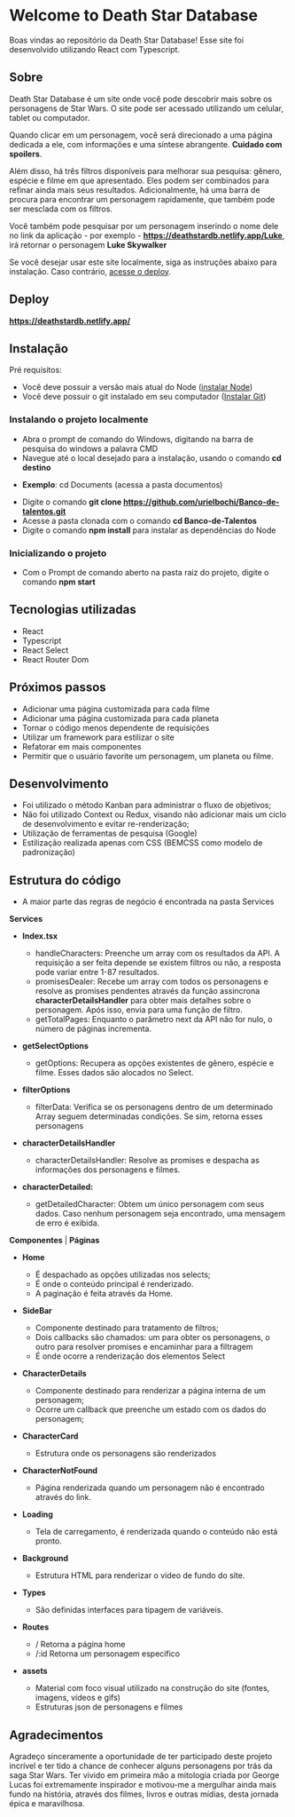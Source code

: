 # Welcome to Death Star Database

Boas vindas ao repositório da Death Star Database! Esse site foi desenvolvido utilizando React com Typescript.



## Sobre

Death Star Database é um site onde você pode descobrir mais sobre os personagens de Star Wars. O site pode ser acessado utilizando um celular, tablet ou computador.

Quando clicar em um personagem, você será direcionado a uma página dedicada a ele, com informações e uma síntese abrangente. **Cuidado com spoilers**.

Além disso, há três filtros disponíveis para melhorar sua pesquisa: gênero, espécie e filme em que apresentado. Eles podem ser combinados para refinar ainda mais seus resultados. Adicionalmente, há uma barra de procura para encontrar um personagem rapidamente, que também pode ser mesclada com os filtros. 

Você também pode pesquisar por um personagem inserindo o nome dele no link da aplicação - por exemplo - **https://deathstardb.netlify.app/Luke**, irá retornar o personagem **Luke Skywalker**

Se você desejar usar este site localmente, siga as instruções abaixo para instalação. Caso contrário, [acesse o deploy](https://deathstardb.netlify.app/). 



## Deploy

**https://deathstardb.netlify.app/**

## Instalação

Pré requisitos:

* Você deve possuir a versão mais atual do Node ([instalar Node](https://nodejs.org/en/download/))
* Você deve possuir o git instalado em seu computador ([Instalar Git](https://git-scm.com/))

### Instalando o projeto localmente

* Abra o prompt de comando do Windows, digitando na barra de pesquisa do windows a palavra CMD
*  Navegue até o local desejado para a instalação, usando o comando **cd destino**
  - **Exemplo**: cd Documents (acessa a pasta documentos) 

* Digite o comando **git clone https://github.com/urielbochi/Banco-de-talentos.git**
* Acesse a pasta clonada com o comando **cd Banco-de-Talentos**
* Digite o comando **npm install** para instalar as dependências do Node

### Inicializando o projeto

* Com o Prompt de comando aberto na pasta raiz do projeto, digite o comando **npm start**



## Tecnologias utilizadas

* React
* Typescript
* React Select
* React Router Dom



## Próximos passos

* Adicionar uma página customizada para cada filme
* Adicionar uma página customizada para cada planeta
* Tornar o código menos dependente de requisições
* Utilizar um framework para estilizar o site
* Refatorar em mais componentes
* Permitir que o usuário favorite um personagem, um planeta ou filme.



## Desenvolvimento

* Foi utilizado o método Kanban para administrar o fluxo de objetivos;
* Não foi utilizado Context ou Redux, visando não adicionar mais um ciclo de desenvolvimento e evitar re-renderização;
* Utilização de ferramentas de pesquisa (Google)
* Estilização realizada apenas com CSS (BEMCSS como modelo de padronização)



## Estrutura do código

* A maior parte das regras de negócio é encontrada na pasta Services

**Services**

* **Index.tsx**
  * handleCharacters: Preenche um array com os resultados da API. A requisição a ser feita depende se existem filtros ou não, a resposta pode variar entre 1-87 resultados.
  * promisesDealer: Recebe um array com todos os personagens e resolve as promises pendentes através da função assincrona **characterDetailsHandler** para obter mais detalhes sobre o personagem. Após isso, envia para uma função de filtro.
  * getTotalPages: Enquanto o parâmetro next da API não for nulo, o número de páginas incrementa.

* **getSelectOptions**
  * getOptions: Recupera as opções existentes de gênero, espécie e filme. Esses dados são alocados no Select.

* **filterOptions**
  * filterData: Verifica se os personagens dentro de um determinado Array seguem determinadas condições. Se sim, retorna esses personagens

* **characterDetailsHandler**
  * characterDetailsHandler: Resolve as promises e despacha as informações dos personagens e filmes.

* **characterDetailed:**
  * getDetailedCharacter: Obtem um único personagem com seus dados. Caso nenhum personagem seja encontrado, uma mensagem de erro é exibida.



**Componentes** | **Páginas**

* **Home**
  * É despachado as opções utilizadas nos selects;
  * É onde o conteúdo principal é renderizado.
  * A paginação é feita através da Home.

* **SideBar**
  * Componente destinado para tratamento de filtros;
  * Dois callbacks são chamados: um para obter os personagens, o outro para resolver promises e encaminhar para a filtragem
  * É onde ocorre a renderização dos elementos Select

* **CharacterDetails**
  * Componente destinado para renderizar a página interna de um personagem;
  * Ocorre um callback que preenche um estado com os dados do personagem;

* **CharacterCard**
  * Estrutura onde os personagens são renderizados

* **CharacterNotFound**
  * Página renderizada quando um personagem não é encontrado através do link.

* **Loading**
  * Tela de carregamento, é renderizada quando o conteúdo não está pronto.

* **Background**
  * Estrutura HTML para renderizar o vídeo de fundo do site.

* **Types**
  * São definidas interfaces para tipagem de variáveis.

* **Routes**
  * /    Retorna a página home
  * /:id   Retorna um personagem especifico

* **assets**
  * Material com foco visual utilizado na construção do site (fontes, imagens, vídeos e gifs)
  * Estruturas json de personagens e filmes



## Agradecimentos

Agradeço sinceramente a oportunidade de ter participado deste projeto incrível e ter tido a chance de conhecer alguns personagens por trás da saga Star Wars. Ter vivido em primeira mão a mitologia criada por George Lucas foi extremamente inspirador e motivou-me a mergulhar ainda mais fundo na história, através dos filmes, livros e outras mídias, desta jornada épica e maravilhosa.



